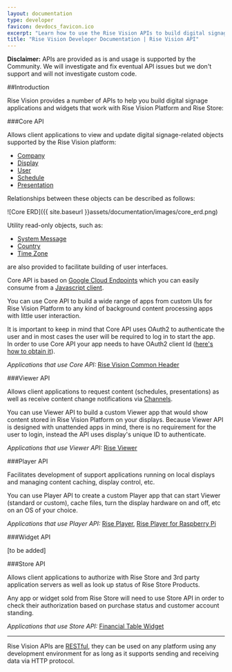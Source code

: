 ```yaml
---
layout: documentation
type: developer
favicon: devdocs_favicon.ico
excerpt: "Learn how to use the Rise Vision APIs to build digital signage applications and widgets"
title: "Rise Vision Developer Documentation | Rise Vision API"
---
```


<div class="panel-body bg-warning">
<strong>Disclaimer:</strong> APIs are provided as is and usage is supported by the Community. We will investigate and fix eventual API issues but we don't support and will not investigate custom code.
</div>

##Introduction

Rise Vision provides a number of APIs to help you build digital signage applications and widgets that work with Rise Vision Platform and Rise Store:


###Core API

Allows client applications to view and update digital signage-related objects supported by the Rise Vision platform:

- [Company]({{site.absoluteurl}}developer/core-api/company/company)
- [Display]({{site.absoluteurl}}developer/core-api/display/display)
- [User]({{site.absoluteurl}}developer/core-api/user/user)
- [Schedule]({{site.absoluteurl}}developer/core-api/schedule/schedule)
- [Presentation]({{site.absoluteurl}}developer/core-api/presentation/presentation)
  

Relationships between these objects can be described as follows:

![Core ERD]({{ site.baseurl }}assets/documentation/images/core_erd.png)

Utility read-only objects, such as:

- [System Message]({{site.absoluteurl}}developer/core-api/systemmessage/system-message)
- [Country]({{site.absoluteurl}}developer/core-api/country/country)
- [Time Zone]({{site.absoluteurl}}developer/core-api/timezone/timezone)

are also provided to facilitate building of user interfaces.

Core API is based on [Google Cloud Endpoints](https://cloud.google.com/appengine/docs/java/endpoints/) which you can easily consume from a [Javascript client](https://cloud.google.com/appengine/docs/java/endpoints/consume_js).

You can use Core API to build a wide range of apps from custom UIs for Rise Vision Platform to any kind of background content processing apps with little user interaction.

It is important to keep in mind that Core API uses OAuth2 to authenticate the user and in most cases the user will be required to log in to start the app.    
In order to use Core API your app needs to have OAuth2 client Id ([here's how to obtain it]({{site.absoluteurl}}/developer/getting-started/registration/clientId)).

*Applications that use Core API:* [Rise Vision Common Header](https://github.com/Rise-Vision/common-header)


###Viewer API

Allows client applications to request content (schedules, presentations) as well as receive content change notifications via [Channels](https://cloud.google.com/appengine/docs/java/channel/).

You can use Viewer API to build a custom Viewer app that would show content stored in Rise Vision Platform on your displays.
Because Viewer API is designed with unattended apps in mind, there is no requirement for the user to login, instead the API uses display's unique ID to authenticate.

*Applications that use Viewer API:* [Rise Viewer](https://github.com/Rise-Vision/viewer)


###Player API

Facilitates development of support applications running on local displays and managing content caching, display control, etc.

You can use Player API to create a custom Player app that can start Viewer (standard or custom), cache files, turn the display hardware on and off, etc on an OS of your choice.

*Applications that use Player API:* [Rise Player](https://github.com/Rise-Vision/player-native), [Rise Player for Raspberry Pi](https://github.com/Rise-Vision/player-raspberrypi)

###Widget API


[to be added]


###Store API

Allows client applications to authorize with Rise Store and 3rd party application servers as well as look up status of Rise Store Products.

Any app or widget sold from Rise Store will need to use Store API in order to check their authorization based on purchase status and customer account standing.

*Applications that use Store API:* [Financial Table Widget](https://github.com/Rise-Vision/widget-financial-table)

---

Rise Vision APIs are [RESTful](http://en.wikipedia.org/wiki/Representational_state_transfer), they can be used on any platform using any development environment for as long as it supports sending and receiving data via HTTP protocol.
